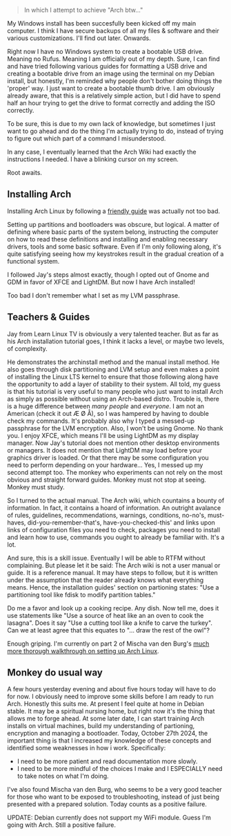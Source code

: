 >In which I attempt to achieve "Arch btw..."

My Windows install has been succesfully been kicked off my main computer. I think I have secure backups of all my files & software and their various customizations. I'll find out later. Onwards.

Right now I have no Windows system to create a bootable USB drive. Meaning no Rufus. Meaning I am officially out of my depth. 
Sure, I can find and have tried following various guides for formatting a USB drive and creating a bootable drive from an image using the terminal on my Debian install, but honestly, I'm reminded why people don't bother doing things the 'proper' way.
I just want to create a bootable thumb drive. I am obviously already aware, that this is a relatively simple action, but I did have to spend half an hour trying to get the drive to format correctly and adding the ISO correctly. 

To be sure, this is due to my own lack of knowledge, but sometimes I just want to go ahead and do the thing I'm actually trying to do, instead of trying to figure out which part of a command I misunderstood. 

In any case, I eventually learned that the Arch Wiki had exactly the instructions I needed. I have a blinking cursor on my screen. 

Root awaits.

## Installing Arch
Installing Arch Linux by following a [friendly guide](https://www.youtube.com/watch?v=FxeriGuJKTM) was actually not too bad.

Setting up partitions and bootloaders was obscure, but logical. A matter of defining where basic parts of the system belong, instructing the computer on how to read these definitions and installing and enabling necessary drivers, tools and some basic software.
Even if I'm only following along, it's quite satisfying seeing how my keystrokes result in the gradual creation of a functional system.

I followed Jay's steps almost exactly, though I opted out of Gnome and GDM in favor of XFCE and LightDM. But now I have Arch installed!

Too bad I don't remember what I set as my LVM passphrase.

## Teachers & Guides
Jay from Learn Linux TV is obviously a very talented teacher. But as far as his Arch installation tutorial goes, I think it lacks a level, or maybe two levels, of complexity.

He demonstrates the archinstall method and the manual install method. He also goes through disk partitioning and LVM setup and even makes a point of installing the Linux LTS kernel to ensure that those following along have the opportunity to add a layer of stability to their system. All told, my guess is that his tutorial is very useful to many people who just want to install Arch as simply as possible without using an Arch-based distro. Trouble is, there is a huge difference between *many people* and *everyone*. I am not an American (check it out Æ Ø Å), so I was hampered by having to double check my commands. It's probably also why I typed a messed-up passphrase for the LVM encryption. Also, I won't be using Gnome. No thank you. I enjoy XFCE, which means I'll be using LightDM as my display manager. Now Jay's tutorial does not mention other desktop environments or managers. It does not mention that LightDM may load before your graphics driver is loaded. Or that there may be some configuration you need to perform depending on your hardware... Yes, I messed up my second attempt too. The monkey who experiments can not rely on the most obvious and straight forward guides. Monkey must not stop at seeing. Monkey must study.

So I turned to the actual manual. The Arch wiki, which countains a bounty of information. In fact, it contains a hoard of information. An outright avalance of rules, guidelines, recommendations, warnings, conditions, no-no's, must-haves, did-you-remember-that's, have-you-checked-this' and links upon links of configuration files you need to check, packages you need to install and learn how to use, commands you ought to already be familiar with. It's a lot.

And sure, this is a skill issue. Eventually I will be able to RTFM without complaining. But please let it be said: The Arch wiki is not a user manual or guide. It is a reference manual. It may have steps to follow, but it is written under the assumption that the reader already knows what everything means. Hence, the installation guides' section on partioning states: "Use a partitioning tool like fdisk to modify partition tables."

Do me a favor and look up a cooking recipe. Any dish. Now tell me, does it use statements like "Use a source of heat like an an oven to cook the lasagna". Does it say "Use a cutting tool like a knife to carve the turkey". Can we at least agree that this equates to "... draw the rest of the owl"?

Enough griping. I'm currently on part 2 of Mischa van den Burg's [much more thorough walkthrough on setting up Arch Linux](https://youtu.be/cpoHedIhjWc?si=9uTZeSKECtpISKnq).

## Monkey do usual way
A few hours yesterday evening and about five hours today will have to do for now. I obviously need to improve some skills before I am ready to run Arch. Honestly this suits me. At present I feel quite at home in Debian stable. It may be a spiritual nursing home, but right now it's the thing that allows me to forge ahead. At some later date, I can start training Arch installs on virtual machines, build my understanding of partioning, encryption and managing a bootloader. Today, October 27th 2024, the important thing is that I increased my knowledge of these concepts and identified some weaknesses in how i work. Specifically:
- I need to be more patient and read documentation more slowly.
- I need to be more mindful of the choices I make and I ESPECIALLY need to take notes on what I'm doing.

I've also found Mischa van den Burg, who seems to be a very good teacher for those who want to be exposed to troubleshooting, instead of just being presented with a prepared solution. Today counts as a positive failure.

UPDATE: Debian currently does not support my WiFi module. Guess I'm going with Arch. Still a positive failure.

